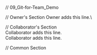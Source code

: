 // 09_Git-for-Team_Demo

// Owner's Section
Owner adds this line.\

// Collaborator's Section  
Collaborator adds this line.   
Collaborator adds this line.  
  
  
// Common Section



